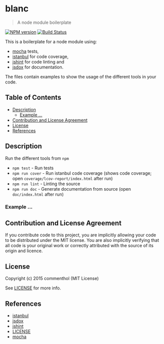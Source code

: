 # blanc

> A node module boilerplate

[![NPM version](https://badge.fury.io/js/blanc.svg)](https://www.npmjs.com/package/blanc/)
[![Build Status](https://secure.travis-ci.org/commenthol/blanc.svg?branch=master)](https://travis-ci.org/commenthol/blanc)

This is a boilerplate for a node module using:

* [mocha][] tests,
* [istanbul][] for code coverage,
* [jshint][] for code linting and
* [jsdox][] for documentation.

The files contain examples to show the usage of the different tools in your code.


## Table of Contents

<!-- !toc (minlevel=2 omit="Table of Contents") -->

* [Description](#description)
  * [Example ...](#example-)
* [Contribution and License Agreement](#contribution-and-license-agreement)
* [License](#license)
* [References](#references)

<!-- toc! -->

## Description

Run the different tools from `npm`

* `npm test`      - Run tests
* `npm run cover` - Run istanbul code coverage (shows code coverage; open `coverage/lcov-report/index.html` after run)
* `npm run lint`  - Linting the source
* `npm run doc`   - Generate documentation from source (open `doc/index.html` after run)


### Example ...


## Contribution and License Agreement

If you contribute code to this project, you are implicitly allowing your
code to be distributed under the MIT license. You are also implicitly
verifying that all code is your original work or correctly attributed
with the source of its origin and licence.

## License

Copyright (c) 2015 commenthol (MIT License)

See [LICENSE][] for more info.

## References

<!-- !ref -->

* [istanbul][istanbul]
* [jsdox][jsdox]
* [jshint][jshint]
* [LICENSE][LICENSE]
* [mocha][mocha]

<!-- ref! -->

[LICENSE]: ./LICENSE
[mocha]: http://mochajs.org/
[jshint]: http://jshint.com/docs/options/
[jsdox]: http://jsdox.org/
[istanbul]: https://github.com/yahoo/istanbul/




